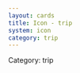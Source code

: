 ```yaml
---
layout: cards
title: Icon - trip
system: icon
category: trip
---
```

<div class="alert alert-secondary mb-4"><span class="i18n innerHTML-category">Category: </span><span class="i18n innerHTML-cat-trip">trip</span></div>

